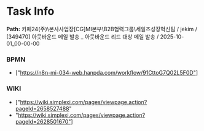 # Task Info

**Path:** 카페24(주)\본사사업장\[CG]MI본부\B2B협력그룹\세일즈성장혁신팀 / jekim / [349470] 아웃바운드 메일 발송 _ 아웃바운드 리드 대상 메일 발송 / 2025-10-01_00-00-00

### BPMN
- ["https://n8n-mi-034-web.hanpda.com/workflow/91CttoG7Q02L5F0D"]

### WIKI
- ["https://wiki.simplexi.com/pages/viewpage.action?pageId=2658527488"
- "https://wiki.simplexi.com/pages/viewpage.action?pageId=2628501670"]

